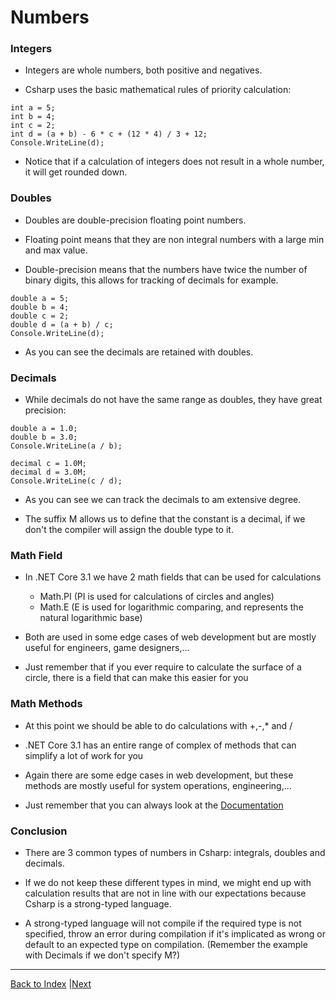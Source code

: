 # Numbers

### Integers

* Integers are whole numbers, both positive and negatives.

* Csharp uses the basic mathematical rules of priority calculation:
```
int a = 5;
int b = 4;
int c = 2;
int d = (a + b) - 6 * c + (12 * 4) / 3 + 12;
Console.WriteLine(d);
```

* Notice that if a calculation of integers does not result in a whole number, it will get rounded down.

### Doubles

* Doubles are double-precision floating point numbers.

* Floating point means that they are non integral numbers with a large min and max value.

* Double-precision means that the numbers have twice the number of binary digits, this allows for tracking of decimals for example.

```
double a = 5;
double b = 4;
double c = 2;
double d = (a + b) / c;
Console.WriteLine(d);
```

* As you can see the decimals are retained with doubles.

### Decimals

* While decimals do not have the same range as doubles, they have great precision:

```
double a = 1.0;
double b = 3.0;
Console.WriteLine(a / b);

decimal c = 1.0M;
decimal d = 3.0M;
Console.WriteLine(c / d);
```

* As you can see we can track the decimals to am extensive degree.

* The suffix M allows us to define that the constant is a decimal, if we don't the compiler will assign the double type to it.

### Math Field

* In .NET Core 3.1 we have 2 math fields that can be used for calculations

    * Math.PI (PI is used for calculations of circles and angles)
    * Math.E (E is used for logarithmic comparing, and represents the natural logarithmic base)
    
* Both are used in some edge cases of web development but are mostly useful for engineers, game designers,...

* Just remember that if you ever require to calculate the surface of a circle, there is a field that can make this easier for you

### Math Methods

* At this point we should be able to do calculations with +,-,* and /

* .NET Core 3.1 has an entire range of complex of methods that can simplify a lot of work for you

* Again there are some edge cases in web development, but these methods are mostly useful for system operations, engineering,...

* Just remember that you can always look at the [Documentation](https://docs.microsoft.com/en-us/dotnet/api/system.math?view=netcore-3.1)

### Conclusion

* There are 3 common types of numbers in Csharp: integrals, doubles and decimals.

* If we do not keep these different types in mind, we might end up with calculation results that are not in line with our expectations because Csharp is a strong-typed language.

* A strong-typed language will not compile if the required type is not specified, throw an error during compilation if it's implicated as wrong or default to an expected type on compilation. (Remember the example with Decimals if we don't specify M?)

---

[Back to Index](README.md) |[Next](next.md)

    


